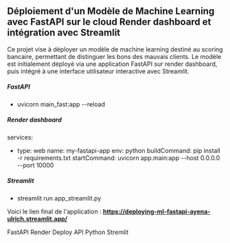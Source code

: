 ## Déploiement d'un Modèle de Machine Learning avec FastAPI sur le cloud Render dashboard et intégration avec Streamlit

  Ce projet vise à déployer un modèle de machine learning destiné au scoring bancaire, permettant de distinguer les bons des mauvais clients. Le modèle est initialement déployé via une application FastAPI sur render dashboard, puis intégré à une interface utilisateur interactive avec Streamlit.

 ##### FastAPI
  - uvicorn main_fast:app --reload 
 ##### Render dashboard
   services:
  - type: web
    name: my-fastapi-app
    env: python
    buildCommand: pip install -r requirements.txt
    startCommand: uvicorn app.main:app --host 0.0.0.0 --port 10000
 ##### Streamlit 
  - streamlit run app_streamlit.py 

  Voici le lien final de l'application : **https://deploying-ml-fastapi-ayena-ulrich.streamlit.app/**


  FastAPI
  Render
  Deploy
  API
  Python
  Stremlit
